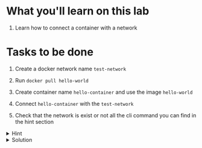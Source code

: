 # What you'll learn on this lab

1. Learn how to connect a container with a network

# Tasks to be done

1. Create a docker network name `test-network`

2. Run `docker pull hello-world`

3. Create container name `hello-container` and use the image  `hello-world`

4. Connect `hello-container` with the `test-network`

5. Check that the network is exist or not all the cli command you can find in the hint section

<details>
<summary>Hint</summary>

All neccessary command in this lab

1. `touch (filename)` - Use to create a file
2. `nano (filename)` - Use to edit a file
3. `docker build -t (image name) --build-arg (environment name)="(environment value)" .` - Use to build a docker image with an environment variable
4. `docker network create (network name)` - Use to create a network in docker
5. `docker network connect (network name) (container name)` - Use to connect the network with a docker container
6. `docker container inspect (containerid)` - Use to inspect the container network
7. `docker image ls` - Use to call all the image that exist on machine
8. `docker container ps -a` - Use to list all exist container
9. `docker run --name (container name) (image name)` - Use to create a container from image

</details>

<details>
<summary>Solution</summary>

Docker cli command

```plain
docker run --name hello-container hello-world
docker network create test-network
docker network connect test-network hello-container
docker container inspect hello-container
```{{exec}}

</details>
